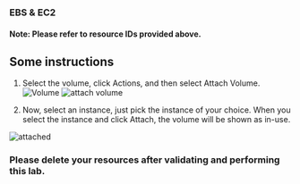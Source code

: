 ### EBS & EC2

#### Note: Please refer to resource IDs provided above.
## Some instructions

1.	Select the volume, click Actions, and then select Attach Volume. ![Volume](https://user-images.githubusercontent.com/84078733/192092778-a0320c06-bb4a-4cc6-8277-60b1e429d1af.png) ![attach volume](https://user-images.githubusercontent.com/84078733/192093359-b219ab8c-bf48-4be9-9945-130cf4c8b248.png)

2. Now, select an instance, just pick the instance of your choice. When you select the instance and click Attach, the volume will be shown as in-use. 

![attached](https://user-images.githubusercontent.com/84078733/192094189-a997d4a2-f90f-4193-a450-e0211d7d3f58.png)



### Please delete your resources after validating and performing this lab.
